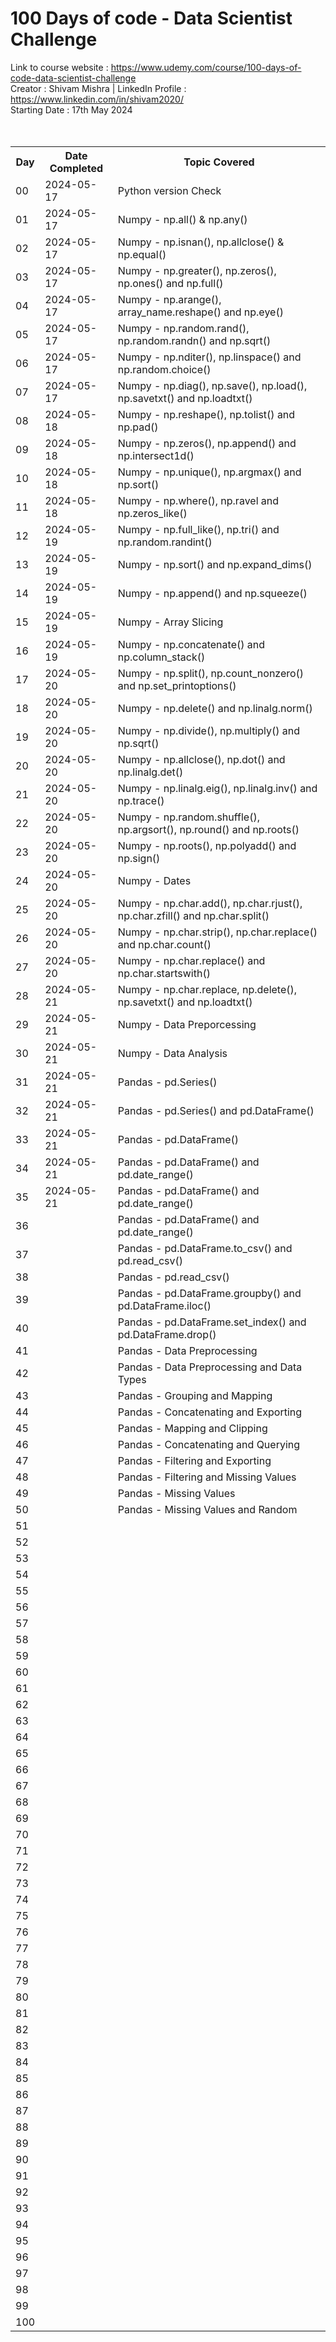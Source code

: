 # 100 Days of code - Data Scientist Challenge
Link to course website : https://www.udemy.com/course/100-days-of-code-data-scientist-challenge
<br>
Creator : Shivam Mishra | LinkedIn Profile : https://www.linkedin.com/in/shivam2020/
<br>
Starting Date : 17th May 2024
<br><br><br>
<table>
  <tr>
    <th>Day</th>
    <th>Date Completed</th>
    <th>Topic Covered</th>
  </tr>
  <tr>
    <td>00</td>
    <td>2024-05-17</td>
    <td>Python version Check</td>
  </tr>
  <tr>
    <td>01</td>
    <td>2024-05-17</td>
    <td>Numpy - np.all() & np.any()</td>
  </tr>
  <tr>
    <td>02</td>
    <td>2024-05-17</td>
    <td>Numpy - np.isnan(), np.allclose() & np.equal()</td>
  </tr>
  <tr>
    <td>03</td>
    <td>2024-05-17</td>
    <td>Numpy - np.greater(), np.zeros(), np.ones() and np.full()</td>
  </tr>
  <tr>
    <td>04</td>
    <td>2024-05-17</td>
    <td>Numpy - np.arange(), array_name.reshape() and np.eye()</td>
  </tr>
  <tr>
    <td>05</td>
    <td>2024-05-17</td>
    <td>Numpy - np.random.rand(), np.random.randn() and np.sqrt()</td>
  </tr>
  <tr>
    <td>06</td>
    <td>2024-05-17</td>
    <td>Numpy - np.nditer(), np.linspace() and np.random.choice()</td>
  </tr>
  <tr>
    <td>07</td>
    <td>2024-05-17</td>
    <td>Numpy - np.diag(), np.save(), np.load(), np.savetxt() and np.loadtxt()</td>
  </tr>
  <tr>
    <td>08</td>
    <td>2024-05-18</td>
    <td>Numpy - np.reshape(), np.tolist() and np.pad()</td>
  </tr>  
  <tr>
    <td>09</td>
    <td>2024-05-18</td>
    <td>Numpy - np.zeros(), np.append() and np.intersect1d()</td>
  </tr>
  <tr>
    <td>10</td>
    <td>2024-05-18</td>
    <td>Numpy - np.unique(), np.argmax() and np.sort()</td>
  </tr>
  <tr>
    <td>11</td>
    <td>2024-05-18</td>
    <td>Numpy - np.where(), np.ravel and np.zeros_like()</td>
  </tr>
  <tr>
    <td>12</td>
    <td>2024-05-19</td>
    <td>Numpy - np.full_like(), np.tri() and np.random.randint()</td>
  </tr>
  <tr>
    <td>13</td>
    <td>2024-05-19</td>
    <td>Numpy - np.sort() and np.expand_dims()</td>
  </tr>
  <tr>
    <td>14</td>
    <td>2024-05-19</td>
    <td>Numpy - np.append() and np.squeeze()</td>
  </tr>
  <tr>
    <td>15</td>
    <td>2024-05-19</td>
    <td>Numpy - Array Slicing</td>
  </tr>
  <tr>
    <td>16</td>
    <td>2024-05-19</td>
    <td>Numpy - np.concatenate() and np.column_stack()</td>
  </tr>
  <tr>
    <td>17</td>
    <td>2024-05-20</td>
    <td>Numpy - np.split(), np.count_nonzero() and np.set_printoptions()</td>
  </tr>
  <tr>
    <td>18</td>
    <td>2024-05-20</td>
    <td>Numpy - np.delete() and np.linalg.norm()</td>
  </tr>
  <tr>
    <td>19</td>
    <td>2024-05-20</td>
    <td>Numpy - np.divide(), np.multiply() and np.sqrt()</td>
  </tr>
  <tr>
    <td>20</td>
    <td>2024-05-20</td>
    <td>Numpy - np.allclose(), np.dot() and np.linalg.det()</td>
  </tr>
  <tr>
    <td>21</td>
    <td>2024-05-20</td>
    <td>Numpy - np.linalg.eig(), np.linalg.inv() and np.trace()</td>
  </tr>
  <tr>
    <td>22</td>
    <td>2024-05-20</td>
    <td>Numpy - np.random.shuffle(), np.argsort(), np.round() and np.roots()</td>
  </tr>
  <tr>
    <td>23</td>
    <td>2024-05-20</td>
    <td>Numpy - np.roots(), np.polyadd() and np.sign()</td>
  </tr>
  <tr>
    <td>24</td>
    <td>2024-05-20</td>
    <td>Numpy - Dates</td>
  </tr>
  <tr>
    <td>25</td>
    <td>2024-05-20</td>
    <td>Numpy - np.char.add(), np.char.rjust(), np.char.zfill() and np.char.split()</td>
  </tr>
  <tr>
    <td>26</td>
    <td>2024-05-20</td>
    <td>Numpy - np.char.strip(), np.char.replace() and np.char.count()</td>
  </tr>
  <tr>
    <td>27</td>
    <td>2024-05-20</td>
    <td>Numpy - np.char.replace() and np.char.startswith()</td>
  </tr>
  <tr>
    <td>28</td>
    <td>2024-05-21</td>
    <td>Numpy - np.char.replace, np.delete(), np.savetxt() and np.loadtxt()</td>
  </tr>
  <tr>
    <td>29</td>
    <td>2024-05-21</td>
    <td>Numpy - Data Preporcessing</td>
  </tr>
  <tr>
    <td>30</td>
    <td>2024-05-21</td>
    <td>Numpy - Data Analysis</td>
  </tr>
  <tr>
    <td>31</td>
    <td>2024-05-21</td>
    <td>Pandas - pd.Series()</td>
  </tr>
  <tr>
    <td>32</td>
    <td>2024-05-21</td>
    <td>Pandas - pd.Series() and pd.DataFrame()</td>
  </tr>
  <tr>
    <td>33</td>
    <td>2024-05-21</td>
    <td>Pandas - pd.DataFrame()</td>
  </tr>
  <tr>
    <td>34</td>
    <td>2024-05-21</td>
    <td>Pandas - pd.DataFrame() and pd.date_range()</td>
  </tr>
  <tr>
    <td>35</td>
    <td>2024-05-21</td>
    <td>Pandas - pd.DataFrame() and pd.date_range()</td>
  </tr>
  <tr>
    <td>36</td>
    <td></td>
    <td>Pandas - pd.DataFrame() and pd.date_range()</td>
  </tr>
  <tr>
    <td>37</td>
    <td></td>
    <td>Pandas - pd.DataFrame.to_csv() and pd.read_csv()</td>
  </tr>
  <tr>
    <td>38</td>
    <td></td>
    <td>Pandas - pd.read_csv()</td>
  </tr>
  <tr>
    <td>39</td>
    <td></td>
    <td>Pandas - pd.DataFrame.groupby() and pd.DataFrame.iloc()</td>
  </tr>
  <tr>
    <td>40</td>
    <td></td>
    <td>Pandas - pd.DataFrame.set_index() and pd.DataFrame.drop()</td>
  </tr>
  <tr>
    <td>41</td>
    <td></td>
    <td>Pandas - Data Preprocessing</td>
  </tr>
  <tr>
    <td>42</td>
    <td></td>
    <td>Pandas - Data Preprocessing and Data Types</td>
  </tr>
  <tr>
    <td>43</td>
    <td></td>
    <td>Pandas - Grouping and Mapping</td>
  </tr>
  <tr>
    <td>44</td>
    <td></td>
    <td>Pandas - Concatenating and Exporting</td>
  </tr>
  <tr>
    <td>45</td>
    <td></td>
    <td>Pandas - Mapping and Clipping</td>
  </tr>
  <tr>
    <td>46</td>
    <td></td>
    <td>Pandas - Concatenating and Querying</td>
  </tr>
  <tr>
    <td>47</td>
    <td></td>
    <td>Pandas - Filtering and Exporting</td>
  </tr>
  <tr>
    <td>48</td>
    <td></td>
    <td>Pandas - Filtering and Missing Values</td>
  </tr>
  <tr>
    <td>49</td>
    <td></td>
    <td>Pandas - Missing Values</td>
  </tr>
  <tr>
    <td>50</td>
    <td></td>
    <td>Pandas - Missing Values and Random</td>
  </tr>
  <tr>
    <td>51</td>
    <td></td>
    <td></td>
  </tr>
  <tr>
    <td>52</td>
    <td></td>
    <td></td>
  </tr>
  <tr>
    <td>53</td>
    <td></td>
    <td></td>
  </tr>
  <tr>
    <td>54</td>
    <td></td>
    <td></td>
  </tr>
  <tr>
    <td>55</td>
    <td></td>
    <td></td>
  </tr>
  <tr>
    <td>56</td>
    <td></td>
    <td></td>
  </tr>
  <tr>
    <td>57</td>
    <td></td>
    <td></td>
  </tr>
  <tr>
    <td>58</td>
    <td></td>
    <td></td>
  </tr>
  <tr>
    <td>59</td>
    <td></td>
    <td></td>
  </tr>
  <tr>
    <td>60</td>
    <td></td>
    <td></td>
  </tr>
  <tr>
    <td>61</td>
    <td></td>
    <td></td>
  </tr>
  <tr>
    <td>62</td>
    <td></td>
    <td></td>
  </tr>
  <tr>
    <td>63</td>
    <td></td>
    <td></td>
  </tr>
  <tr>
    <td>64</td>
    <td></td>
    <td></td>
  </tr>
  <tr>
    <td>65</td>
    <td></td>
    <td></td>
  </tr>
  <tr>
    <td>66</td>
    <td></td>
    <td></td>
  </tr>
  <tr>
    <td>67</td>
    <td></td>
    <td></td>
  </tr>
  <tr>
    <td>68</td>
    <td></td>
    <td></td>
  </tr>
  <tr>
    <td>69</td>
    <td></td>
    <td></td>
  </tr>
  <tr>
    <td>70</td>
    <td></td>
    <td></td>
  </tr>
  <tr>
    <td>71</td>
    <td></td>
    <td></td>
  </tr>
  <tr>
    <td>72</td>
    <td></td>
    <td></td>
  </tr>
  <tr>
    <td>73</td>
    <td></td>
    <td></td>
  </tr>
  <tr>
    <td>74</td>
    <td></td>
    <td></td>
  </tr>
  <tr>
    <td>75</td>
    <td></td>
    <td></td>
  </tr>
  <tr>
    <td>76</td>
    <td></td>
    <td></td>
  </tr>
  <tr>
    <td>77</td>
    <td></td>
    <td></td>
  </tr>
  <tr>
    <td>78</td>
    <td></td>
    <td></td>
  </tr>
  <tr>
    <td>79</td>
    <td></td>
    <td></td>
  </tr>
  <tr>
    <td>80</td>
    <td></td>
    <td></td>
  </tr>
  <tr>
    <td>81</td>
    <td></td>
    <td></td>
  </tr>
  <tr>
    <td>82</td>
    <td></td>
    <td></td>
  </tr>
  <tr>
    <td>83</td>
    <td></td>
    <td></td>
  </tr>
  <tr>
    <td>84</td>
    <td></td>
    <td></td>
  </tr>
  <tr>
    <td>85</td>
    <td></td>
    <td></td>
  </tr>
  <tr>
    <td>86</td>
    <td></td>
    <td></td>
  </tr>
  <tr>
    <td>87</td>
    <td></td>
    <td></td>
  </tr>
  <tr>
    <td>88</td>
    <td></td>
    <td></td>
  </tr>
  <tr>
    <td>89</td>
    <td></td>
    <td></td>
  </tr>
  <tr>
    <td>90</td>
    <td></td>
    <td></td>
  </tr>
  <tr>
    <td>91</td>
    <td></td>
    <td></td>
  </tr>
  <tr>
    <td>92</td>
    <td></td>
    <td></td>
  </tr>
  <tr>
    <td>93</td>
    <td></td>
    <td></td>
  </tr>
  <tr>
    <td>94</td>
    <td></td>
    <td></td>
  </tr>
  <tr>
    <td>95</td>
    <td></td>
    <td></td>
  </tr>
  <tr>
    <td>96</td>
    <td></td>
    <td></td>
  </tr>
  <tr>
    <td>97</td>
    <td></td>
    <td></td>
  </tr>
  <tr>
    <td>98</td>
    <td></td>
    <td></td>
  </tr>
  <tr>
    <td>99</td>
    <td></td>
    <td></td>
  </tr>
  <tr>
    <td>100</td>
    <td></td>
    <td></td>
  </tr>
</table>